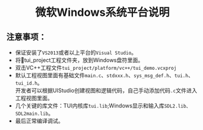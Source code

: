 <h1 align="center"> 微软Windows系统平台说明 </h1>

## 注意事项：
* 保证安装了`VS2013`或者以上平台的`Visual Studio`。
* 将:file_folder:tui_project工程文件夹，放到Windows盘符里面。
* 双击VC++工程文件`tui_project/platform/vc++/tui_demo.vcxproj`
* 默认工程视图里面有基础文件`main.c`、`stdxxx.h`、`sys_msg_def.h`、`tui.h`、`tui_id.h`。<br>
开发者可以根据UIStudio创建视图和逻辑代码，自己手动添加代码`.c`文件进入工程视图里面。
* 几个关键的库文件：TUI内核库`tui.lib`;Windows显示和输入库`SDL2.lib、SDL2main.lib`。
* 最后正常编译调试。
